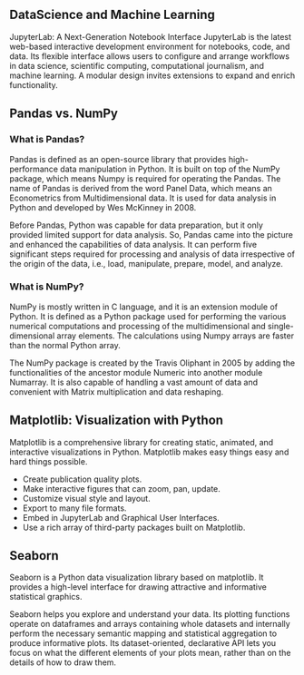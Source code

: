 ## DataScience and Machine Learning

JupyterLab: A Next-Generation Notebook Interface
JupyterLab is the latest web-based interactive development environment for notebooks, code, and data. 
Its flexible interface allows users to configure and arrange workflows in data science, scientific computing, 
computational journalism, and machine learning. A modular design invites extensions to expand and enrich functionality.

## Pandas vs. NumPy
### What is Pandas?
Pandas is defined as an open-source library that provides high-performance data manipulation in Python. 
It is built on top of the NumPy package, which means Numpy is required for operating the Pandas. 
The name of Pandas is derived from the word Panel Data, which means an Econometrics from Multidimensional data. 
It is used for data analysis in Python and developed by Wes McKinney in 2008.

Before Pandas, Python was capable for data preparation, but it only provided limited support for data analysis. 
So, Pandas came into the picture and enhanced the capabilities of data analysis. 
It can perform five significant steps required for processing and analysis of data irrespective of the origin of the data,
i.e., load, manipulate, prepare, model, and analyze.

### What is NumPy?
NumPy is mostly written in C language, and it is an extension module of Python. 
It is defined as a Python package used for performing the various numerical computations and processing of the multidimensional 
and single-dimensional array elements. The calculations using Numpy arrays are faster than the normal Python array.

The NumPy package is created by the Travis Oliphant in 2005 by adding the functionalities of the ancestor module Numeric into another module Numarray. 
It is also capable of handling a vast amount of data and convenient with Matrix multiplication and data reshaping.

## Matplotlib: Visualization with Python
Matplotlib is a comprehensive library for creating static, animated, and interactive visualizations in Python. Matplotlib makes easy things easy and hard things possible.

* Create publication quality plots.
* Make interactive figures that can zoom, pan, update.
* Customize visual style and layout.
* Export to many file formats.
* Embed in JupyterLab and Graphical User Interfaces.
* Use a rich array of third-party packages built on Matplotlib.

## Seaborn
Seaborn is a Python data visualization library based on matplotlib. 
It provides a high-level interface for drawing attractive and informative statistical graphics.

Seaborn helps you explore and understand your data. Its plotting functions operate on dataframes 
and arrays containing whole datasets and internally perform the necessary semantic mapping 
and statistical aggregation to produce informative plots. Its dataset-oriented, 
declarative API lets you focus on what the different elements of your plots mean, 
rather than on the details of how to draw them.
